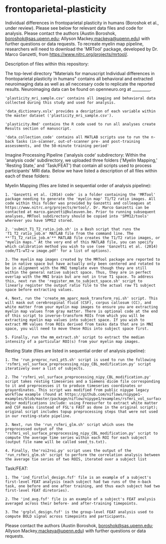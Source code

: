# frontoparietal-plasticity
Individual differences in frontoparietal plasticity in humans (Boroshok et al., under review). Please see below for relevant data files and code for analysis. Please contact the authors (Austin Boroshok, boroshok@sas.upenn.edu; Allyson Mackey,mackeya@upenn.edu) with further questions or data requests. To recreate myelin map pipeline, researchers will need to download the 'MRTool' package, developed by Dr. Marco Ganzetti, from https://www.nitrc.org/projects/mrtool/.

Description of files within this repository:

The top-level directory "Materials for manuscript Individual differences in frontoparietal plasticity in humans" contains all behavioral and extracted neuroimaging data as well as all neccesary code to replicate the reported results. Neuroimaging data can be found on openneuro.org at _________.



    'plasticity_mri_sample.csv' contains all imaging and behavioral data collected during this study and used for analysis.

    'data_dictionary.xslx' provides a desription of each variable within the master dataset ('plasticity_mri_sample.csv').

    'plasticity.Rmd' contains the R code used to run all analyses create Results section of manuscript.
    
    'data_collection_code' contains all MATLAB scripts use to run the n-back tasks (in-scanner, out-of-scanner pre- and post-training assessments, and the 50-minute training period'


Imagine Processing Pipeline ('analysis code' subdirectory:
Within the 'analysis code' subdirectory, we uploaded three folders ('Myelin Mapping,' 'Resting State,' and 'Task/FEAT') that contain all scripts used to process participants' MRI data. Below we have listed a description of all files within each of these folders:


Myelin Mapping (files are listed in sequential order of analysis pipeline):

    1. 'Ganzetti et al. (2014) code' is a folder containing the 'MRTool' package needing to generate the 'myelin map' T1/T2 ratio images. All code within this folder was provided by Ganzetti and colleagues at https://www.nitrc.org/projects/mrtool/. Dr. Marco Ganzetti can be contacted at marco.ganzetti@kuleuven.be. Prior to running subsequent analyses, MRTool subdirectory should be copied into 'SPM12/tools' wherever you have SPM12 stored.
    
    2. 'submit_T1_T2_ratio.job.sh' is a Bash script that runs the 'T1_T2_ratio_job.m' MATLAB file from the command line. The **'T1_T2_ratio_job.m'** MATLAB file creates the T1/T2 ratio images, or "myelin maps." At the very end of this MATLAB file, you can specify which calibration method you wish to use (see 'Ganzetti et al. (2014) code/T1-wT2-w image.pdf' for a list of options).
    
    3. The myelin map images created by the MRTool package are reported to be in native space but have actually only been centered and rotated to be in alignment with the MNI template even though they are still within the general native subject space. Thus, they are in perfect overlap with the MNI brain but are not in true T1 space. To address this, next run the 'register_mm_to_subject_space.sh' script to linearly register the output ratio file to the actual raw T1 subject space before extracting values.
    
    4. Next, run the 'create_mm_aparc_mask_transform_roi.sh' script. This will mask out cerebrospinal fluid (CSF), corpus callosum (CC), and white matter from your myelin map images to ensure you are extracting myelin map values from gray matter. There is optional code at the end of this script to inverse-transform ROIs from which you will be extracting myelin map values into subject space. If you wish to extract MM values from ROIs derived from tasks data that are in MNI space, you will need to move these ROis into subject space first.
    
    5. Finally, run the mm_extract.sh' script to extract the median intensity of a particular ROI(s) from your myelin map images.
    
    
       

Resting State (files are listed in sequential order of analysis pipeline):

    1. The 'run_preproc_run1_pt5.sh' script is used to run the following 'rsfmri_vol_surface_preprocessing_nipy_CBL_modification.py' script iteratively over a list of subjects.
    
    2. The 'rsfmri_vol_surface_preprocessing_nipy_CBL_modification.py' script takes resting timeseries and a Siemens dicom file corresponding to it and preprocesses it to produce timeseries coordinates or grayordinates. This script was modified from public nipype legacy workflow example (found at https://github.com/niflows/nipype1-examples/blob/master/package/niflow/nipype1/examples/rsfmri_vol_surface_preprocessing_nipy.py). Major modifications include: using Freesurfer to extract white matter and CSF masks (instead of FSL's FAST as done in the original script); original script includes topup preprocessing steps that were not used in our resting-state pipeline.
    
    3. Next, run the 'run_rsfmri_glm.sh' script which uses the preprocessed output of the "rsfmri_vol_surface_preprocessing_nipy_CBL_modification.py' script to compute the average time series within each ROI for each subject (output file name will be called seed_ts.txt).
    
    4. Finally, the'roi2roi.py' script uses the output of the 'run_rsfmri_glm.sh' script to perform the correlation analysis between the average tie series of two ROIS, iterated over a subject list




Task/FEAT:

    1. The 'ind_firstlvl_design.fsf' file is an example of a subject's first-level FEAT analysis (each subject had two runs of the n-back task, one before and one after training, and thus each subject had two first-level FEAT diretories).
    
    2. The 'ind_avg.fsf' file is an example of a subject's FEAT analysis averaged across their before- and after-training timepoints.
    
    3. The 'grplvl_design.fsf' is the group-level FEAT analysis used to compute BOLD signal across timepoints and participants.



Please contact the authors (Austin Boroshok, boroshok@sas.upenn.edu; Allyson Mackey,mackeya@upenn.edu) with further questions or data requests.
